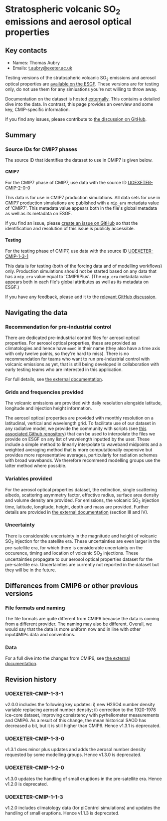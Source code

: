 <!--- These values are used by `fill-out-auto-generated-sections.py` -->
<!--- forcing="volcanic" -->
<!--- source_id_stub="UOEXETER-CMIP" -->
# Stratospheric volcanic SO<sub>2</sub> emissions and aerosol optical properties

## Key contacts

- Names: Thomas Aubry
- Emails: t.aubry@exeter.ac.uk

Testing versions of the stratospheric volcanic SO<sub>2</sub> emissions
and aerosol optical properties are
[available on the ESGF](https://aims2.llnl.gov/search?project=input4MIPs&activeFacets=%7B%22mip_era%22%3A%22CMIP6Plus%22%2C%22institution_id%22%3A%22uoexeter%22%7D).
These versions are for testing only, do not use them for any simluations you're not willing to throw away.

Documentation on the dataset is hosted
[externally](https://docs.google.com/document/d/1blX5kv0We1BteqWzMKs0OuhazAcAonay/edit?usp=sharing&ouid=104358532925985160745&rtpof=true&sd=true).
This contains a detailed dive into the data.
In contrast, this page provides an overview and some key, CMIP-specific information.

If you find any issues, please contribute to
[the discussion on GitHub](https://github.com/PCMDI/input4MIPs_CVs/discussions/175).

## Summary

<!--- begin-cmip7-phases-source-ids -->
<!--- Do not edit this section, it is automatically updated when the docs are built -->
### Source IDs for CMIP7 phases

The source ID that identifies the dataset to use in CMIP7 is given below.

#### CMIP7

For the CMIP7 phase of CMIP7, use data with the source ID [UOEXETER-CMIP-2-0-0](https://aims2.llnl.gov/search?project=input4MIPs&versionType=all&&activeFacets=%7B%22source_id%22%3A%5B%22UOEXETER-CMIP-2-0-0%22%5D%7D)

This data is for use in CMIP7 production simulations.
All data sets for use in CMIP7 production simulations are published with a `mip_era` metadata value of 'CMIP7'.
This metadata value appears both in the file's global metadata as well as its metadata on ESGF.

If you find an issue, please
[create an issue on GitHub](https://github.com/PCMDI/input4MIPs_CVs/issues/new?template=data_issue.md)
so that the identification and resolution of this issue is publicly accessible.

#### Testing

For the testing phase of CMIP7, use data with the source ID [UOEXETER-CMIP-1-3-1](https://aims2.llnl.gov/search?project=input4MIPs&versionType=all&&activeFacets=%7B%22source_id%22%3A%5B%22UOEXETER-CMIP-1-3-1%22%5D%7D)

This data is for testing (both of the forcing data and of modelling workflows) only.
Production simulations should not be started based on any data that has a `mip_era` value equal to 'CMIP6Plus'.
(The `mip_era` metadata value appears both in each file's global attributes as well as its metadata on ESGF.)

If you have any feedback, please add it to the [relevant GitHub discussion](https://github.com/PCMDI/input4MIPs_CVs/discussions).

<!--- end-cmip7-phases-source-ids -->

## Navigating the data

### Recommendation for pre-industrial control

There are dedicated pre-industrial control files for aerosol optical properties.
For aerosol optical properties, these are provided as climatologies
and hence have `monC` in their name
(they also have a time axis with only twelve points,
so they're hard to miss).
There is no recommendation for teams who want to run pre-industrial control
with volcanic emissions as yet, that is still being developed
in collaboration with early testing teams who are interested in this application.

For full details, see
[the external documentation](https://docs.google.com/document/d/1blX5kv0We1BteqWzMKs0OuhazAcAonay/edit?usp=sharing&ouid=104358532925985160745&rtpof=true&sd=true).

### Grids and frequencies provided

The volcanic emissions are provided with daily resolution
alongside latitude, longitude and injection height information.

The aerosol optical properties are provided with monthly resolution
on a latitudinal, vertical and wavelength grid.
To facilitate use of our dataset in any radiative model,
we provide the community with scripts
(see [this associated Github repository](https://github.com/MetOffice/CMIP7_volcanic_aerosol_forcing/tree/main))
that can be used to interpolate the files we provide on ESGF on any list of wavelength inputted by the user.
These include a simple method to linearly interpolate to waveband midpoints
and a weighted averaging method that is more computationally expensive
but provides more representative averages, particularly for radiation schemes with broad wavebands.
We therefore recommend modelling groups use the latter method where possible.

### Variables provided

For the aerosol optical properties dataset,
the extinction, single scattering albedo, scattering asymmetry factor,
effective radius, surface area density and volume density are provided.
For emissions, the volcanic SO<sub>2</sub> injection time,
latitude, longitude, height, depth and mass are provided.
Further details are provided in
[the external documentation](https://docs.google.com/document/d/1blX5kv0We1BteqWzMKs0OuhazAcAonay/edit?usp=sharing&ouid=104358532925985160745&rtpof=true&sd=true)
(section III and IV).

### Uncertainty

There is considerable uncertainty in the magnitude
and height of volcanic SO<sub>2</sub> injection for the satellite era.
These uncertainties are even larger in the pre-satellite era,
for which there is considerable uncertainty
on the occurence, timing and location of volcanic SO<sub>2</sub> injections.
These uncertainties propagate to our aerosol optical properties dataset for the pre-satellite era.
Uncertainties are currently not reported in the dataset but they will be in the future.

## Differences from CMIP6 or other previous versions

### File formats and naming

The file formats are quite different from CMIP6
because the data is coming from a different provider.
The naming may also be different.
Overall, we would say that the data is more uniform now
and in line with other input4MIPs data and conventions.

### Data

For a full dive into the changes from CMIP6, see
[the external documentation](https://docs.google.com/document/d/1blX5kv0We1BteqWzMKs0OuhazAcAonay/edit?usp=sharing&ouid=104358532925985160745&rtpof=true&sd=true).

<!--- begin-revision-history -->
<!--- Do not edit this section, it is automatically updated when the docs are built -->
## Revision history

### UOEXETER-CMIP-1-3-1

v2.0.0 includes the following key updates: i) new H2SO4 number density variable replacing aerosol
number density; ii) correction to the 1920-1978 ice-core dataset, improving consistency with
pyrheliometer measurements and CMIP6. As a result of this change, the mean historical SAOD has
decreased a bit, but it is still higher than CMIP6. Hence v1.3.1 is deprecated.

### UOEXETER-CMIP-1-3-0

v1.3.1 does minor plus updates and adds the aerosol number density requested by some modelling
groups. Hence v1.3.0 is deprecated.

### UOEXETER-CMIP-1-2-0

v1.3.0 updates the handling of small eruptions in the pre-satellite era. Hence v1.2.0 is deprecated.

### UOEXETER-CMIP-1-1-3

v1.2.0 includes climatology data (for piControl simulations) and updates the handling of small
eruptions. Hence v1.1.3 is deprecated.

<!--- end-revision-history -->
